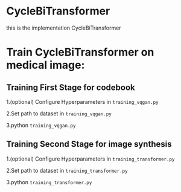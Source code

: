 # CycleBiTransformer
this is the implementation CycleBiTransformer
# Train CycleBiTransformer on medical image:

## Training First Stage for codebook

1.(optional) Configure Hyperparameters in ```training_vqgan.py```

2.Set path to dataset in ```training_vqgan.py```

3.python ```training_vqgan.py```

## Training Second Stage for image synthesis

1.(optional) Configure Hyperparameters in ```training_transformer.py```

2.Set path to dataset in ```training_transformer.py```

3.python ```training_transformer.py```
